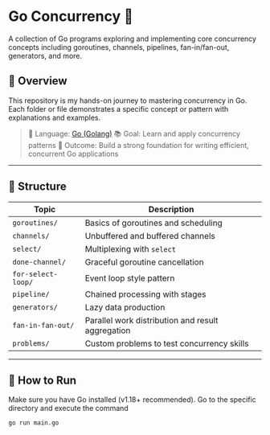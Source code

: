 # Go Concurrency 🧵

A collection of Go programs exploring and implementing core concurrency concepts including goroutines, channels, pipelines, fan-in/fan-out, generators, and more.

## 🚀 Overview

This repository is my hands-on journey to mastering concurrency in Go. Each folder or file demonstrates a specific concept or pattern with explanations and examples.

> 🔧 Language: [Go (Golang)](https://golang.org)
> 📚 Goal: Learn and apply concurrency patterns
> 🧠 Outcome: Build a strong foundation for writing efficient, concurrent Go applications

---

## 📂 Structure

| Topic              | Description                                       |
| ------------------ | ------------------------------------------------- |
| `goroutines/`      | Basics of goroutines and scheduling               |
| `channels/`        | Unbuffered and buffered channels                  |
| `select/`          | Multiplexing with `select`                        |
| `done-channel/`    | Graceful goroutine cancellation                   |
| `for-select-loop/` | Event loop style pattern                          |
| `pipeline/`        | Chained processing with stages                    |
| `generators/`      | Lazy data production                              |
| `fan-in-fan-out/`  | Parallel work distribution and result aggregation |
| `problems/`        | Custom problems to test concurrency skills        |

---

## 🧪 How to Run

Make sure you have Go installed (v1.18+ recommended).
Go to the specific directory and execute the command

```bash
go run main.go
```
